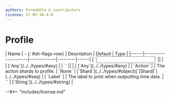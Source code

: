 ```yaml
---
authors: Formabble & contributors
license: CC-BY-SA-4.0
---
```



# Profile

<div class="sh-parameters" markdown="1">
| Name | - {: #sh-flags-row} | Description | Default | Type |
|------|---------------------|-------------|---------|------|
| `<input>` || | | [`Any`](../../types/#any) |
| `<output>` || | | [`Any`](../../types/#any) |
| `Action` |  | The action shards to profile. | `None` | [`Shard`](../../types/#object)[`[Shard]`](../../types/#seq) |
| `Label` |  | The label to print when outputting time data. | `<no label>` | [`String`](../../types/#string) |

</div>



--8<-- "includes/license.md"

